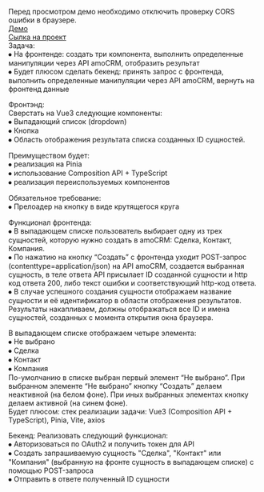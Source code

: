 Перед просмотром демо необходимо отключить проверку CORS ошибки в браузере.  
[Демо](https://alarma1.github.io/vue-genesis-demo/)  
[Сылка на проект](https://github.com/Alarma1/vue-genesis)  
Задача:  
⦁	На фронтенде: создать три компонента, выполнить определенные манипуляции через API amoCRM, отобразить результат  
⦁	Будет плюсом сделать бекенд: принять запрос с фронтенда, выполнить определенные манипуляции через API amoCRM, вернуть на фронтенд данные

Фронтэнд:  
Сверстать на Vue3 следующие компоненты:  
⦁	Выпадающий список (dropdown)  
⦁	Кнопка  
⦁	Область отображения результата списка созданных ID сущностей. 

Преимуществом будет:  
⦁	реализация на Pinia  
⦁	использование Composition API + TypeScript  
⦁	реализация переиспользуемых компонентов

Обязательное требование:  
⦁	Прелоадер на кнопку в виде крутящегося круга

Функционал фронтенда:  
⦁	В выпадающем списке пользователь выбирает одну из трех сущностей, которую нужно создать в amoCRM: Сделка, Контакт, Компания.  
⦁	По нажатию на кнопку “Создать” с фронтенда уходит POST-запрос (contenttype=application/json) на API amoCRM, создается выбранная сущность, в теле ответа API присылает ID созданной сущности и http код ответа 200, либо текст ошибки и соответствующий http-код ответа.  
⦁	В случае успешного создания сущности отображаем название сущности и её идентификатор в области отображения результатов. Результаты накапливаем, должны отображаться все ID и имена сущностей, созданных с момента открытия окна браузера.

В выпадающем списке отображаем четыре элемента:  
⦁	Не выбрано  
⦁	Сделка  
⦁	Контакт  
⦁	Компания  
По-умолчанию в списке выбран первый элемент “Не выбрано”. При выбранном элементе “Не выбрано” кнопку “Создать” делаем неактивной (на белом фоне). При иных выбранных элементах кнопку делаем активной (на синем фоне).  
Будет плюсом: стек реализации задачи: Vue3 (Composition API + TypeScript), Pinia, Vite, axios

Бекенд: 
Реализовать следующий функционал:  
⦁	Авторизоваться по OAuth2 и получить токен для API  
⦁	Создать запрашиваемую сущность "Сделка", "Контакт" или "Компания" (выбранную на фронте сущность в выпадающем списке) с помощью POST-запроса  
⦁	Отправить в ответе полученный ID сущности
